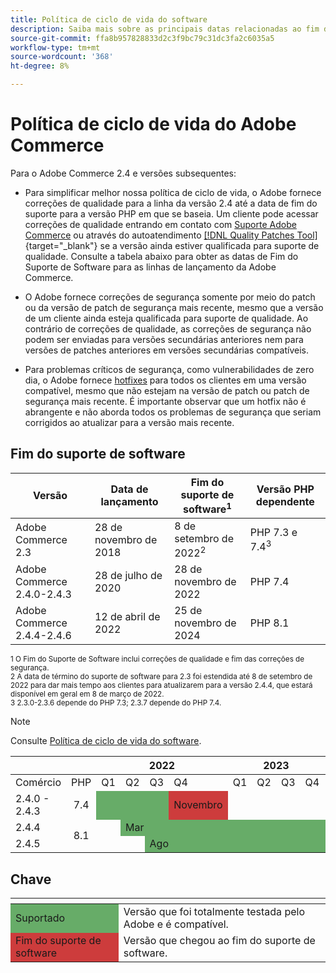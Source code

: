 ```yaml
---
title: Política de ciclo de vida do software
description: Saiba mais sobre as principais datas relacionadas ao fim do suporte de software de versões do Adobe Commerce.
source-git-commit: ffa8b957828833d2c3f9bc79c31dc3fa2c6035a5
workflow-type: tm+mt
source-wordcount: '368'
ht-degree: 8%

---
```



# Política de ciclo de vida do Adobe Commerce

Para o Adobe Commerce 2.4 e versões subsequentes:

- Para simplificar melhor nossa política de ciclo de vida, o Adobe fornece correções de qualidade para a linha da versão 2.4 até a data de fim do suporte para a versão PHP em que se baseia. Um cliente pode acessar correções de qualidade entrando em contato com [Suporte Adobe Commerce](https://developer.adobe.com/commerce/contributor/community/support/) ou através do autoatendimento [[!DNL Quality Patches Tool]](https://experienceleague.adobe.com/tools/commerce-quality-patches/index.html){target=&quot;_blank&quot;} se a versão ainda estiver qualificada para suporte de qualidade. Consulte a tabela abaixo para obter as datas de Fim do Suporte de Software para as linhas de lançamento da Adobe Commerce.

- O Adobe fornece correções de segurança somente por meio do patch ou da versão de patch de segurança mais recente, mesmo que a versão de um cliente ainda esteja qualificada para suporte de qualidade. Ao contrário de correções de qualidade, as correções de segurança não podem ser enviadas para versões secundárias anteriores nem para versões de patches anteriores em versões secundárias compatíveis.

- Para problemas críticos de segurança, como vulnerabilidades de zero dia, o Adobe fornece [hotfixes](https://support.magento.com/hc/en-us/sections/360003869892-Known-issues-patches-attached-) para todos os clientes em uma versão compatível, mesmo que não estejam na versão de patch ou patch de segurança mais recente. É importante observar que um hotfix não é abrangente e não aborda todos os problemas de segurança que seriam corrigidos ao atualizar para a versão mais recente.

## Fim do suporte de software

| Versão | Data de lançamento | Fim do suporte de software<sup>1</sup> | Versão PHP dependente |
| -------------------------------- | ----------------- | ----------------------------------- | --------------------------- |
| Adobe Commerce 2.3 | 28 de novembro de 2018 | 8 de setembro de 2022<sup>2</sup> | PHP 7.3 e 7.4<sup>3</sup> |
| Adobe Commerce 2.4.0-2.4.3 | 28 de julho de 2020 | 28 de novembro de 2022 | PHP 7.4 |
| Adobe Commerce 2.4.4-2.4.6 | 12 de abril de 2022 | 25 de novembro de 2024 | PHP 8.1 |

<sup>1 O Fim do Suporte de Software inclui correções de qualidade e fim das correções de segurança.</sup><br>
<sup>2 A data de término do suporte de software para 2.3 foi estendida até 8 de setembro de 2022 para dar mais tempo aos clientes para atualizarem para a versão 2.4.4, que estará disponível em geral em 8 de março de 2022.</sup><br>
<sup>3 2.3.0-2.3.6 depende do PHP 7.3; 2.3.7 depende do PHP 7.4.</sup>

>[!NOTE]
>
>Consulte [Política de ciclo de vida do software](https://www.adobe.com/content/dam/cc/en/legal/terms/enterprise/pdfs/Adobe-Commerce-Software-Lifecycle-Policy.pdf).

<table>
<thead>
  <tr>
    <th colspan="2"></th>
    <th colspan="4">2022</th>
    <th colspan="4">2023</th>
    <th colspan="4">2024</th>
  </tr>
</thead>
<tbody>
  <tr>
    <td>Comércio</td>
    <td>PHP</td>
    <td>Q1</td>
    <td>Q2</td>
    <td>Q3</td>
    <td>Q4</td>
    <td>Q1</td>
    <td>Q2</td>
    <td>Q3</td>
    <td>Q4</td>
    <td>Q1</td>
    <td>Q2</td>
    <td>Q3</td>
    <td>Q4</td>
  </tr>
  <tr>
    <td>2.4.0 - 2.4.3</td>
    <td style="text-align:center">7.4</td>
    <td colspan="3" style="background-color:#67ac68;"></td>
    <td style="background-color:#cd3c3c;">Novembro</td>
    <td colspan="8" ></td>
  </tr>
  <tr>
    <td>2.4.4</td>
    <td rowspan="2" style="text-align:center">8.1</td>
    <td></td>
    <td colspan="10" style="background-color:#67ac68;">Mar</td>
    <td rowspan="2" style="background-color:#cd3c3c;">Novembro</td>
  </tr>
  <tr>
    <td>2.4.5</td>
    <td colspan="2"></td>
    <td colspan="9" style="background-color:#67ac68;">Ago</td>
  </tr>
</tbody>
</table>

## Chave

<table>
  <thead>
   <tr>
    <th></th>
    <th></th>
   </tr>
  </thead>
 <tbody>
  <tr>
   <td style="background-color:#67ac68;">Suportado</td>
   <td>Versão que foi totalmente testada pelo Adobe e é compatível.</td>
  </tr>
  <tr>
   <td style="background-color:#cd3c3c;">Fim do suporte de software</td>
   <td>Versão que chegou ao fim do suporte de software.</td>
  </tr>
 </tbody>
</table>
